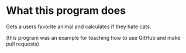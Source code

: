 # What this program does

Gets a users favorite animal and calculates if they hate cats.


(this program was an example for teaching how to use GitHub and make pull requests)
